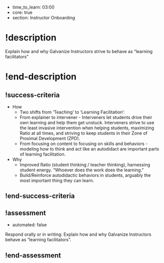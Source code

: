 - time_to_learn: 03:00
- core: true
- section: Instructor Onboarding

# !description
Explain how and why Galvanize Instructors strive to behave as “learning facilitators”
# !end-description

## !success-criteria

- How
  - Two shifts from ‘Teaching’ to ‘Learning Facilitation’:
  - From explainer to intervener - Interveners let students drive their own learning and help them get unstuck. Interveners strive to use the least invasive intervention when helping students, maximizing Ratio at all times, and striving to keep students in their Zone of Proximal Development (ZPD).
  - From focusing on content to focusing on skills and behaviors - modeling how to think and act like an autodidact are important parts of learning facilitation.
- Why
  - Improved Ratio (student thinking / teacher thinking), harnessing student energy. “Whoever does the work does the learning.”
  - Build/Reinforce autodidactic behaviors in students, arguably the most important thing they can learn.

## !end-success-criteria

## !assessment

- automated: false

Respond orally or in writing:
Explain how and why Galvanize Instructors behave as “learning facilitators”.

## !end-assessment

